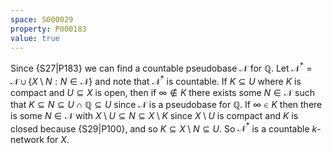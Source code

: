 ```yaml
---
space: S000029
property: P000183
value: true
---
```


Since {S27|P183} we can find a countable pseudobase $\mathcal{N}$ for $\mathbb{Q}$. Let $\mathcal{N}^\ast = \mathcal{N}\cup \{X\setminus N: N\in\mathcal{N}\}$ and note that $\mathcal{N}^\ast$ is countable. If $K\subseteq U$ where $K$ is compact and $U\subseteq X$ is open, then if $\infty\notin K$ there exists some $N\in\mathcal{N}$ such that $K\subseteq N\subseteq U\cap \mathbb{Q}\subseteq U$ since $\mathcal{N}$ is a pseudobase for $\mathbb{Q}$. If $\infty\in K$ then there is some $N\in\mathcal{N}$ with $X\setminus U\subseteq N\subseteq X\setminus K$ since $X\setminus U$ is compact and $K$ is closed because {S29|P100}, and so $K\subseteq X\setminus N\subseteq U$. So $\mathcal{N}^\ast$ is a countable $k$-network for $X$.
